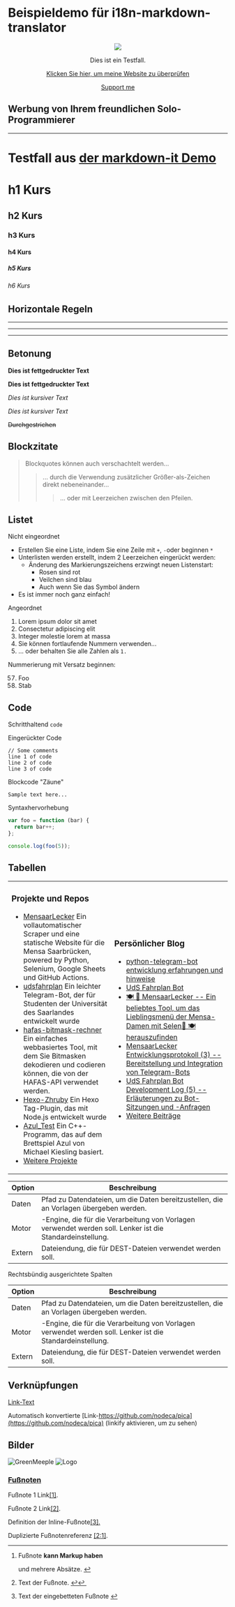 Beispieldemo für i18n-markdown-translator
=========================================

<p align="center"><a href="https://buymeacoffee.com/greenmeeple" align="center"><img src="https://greenmeeple.github.io/img/logo.png"/></a></p>
<p align="center"> Dies ist ein Testfall. </S>  
<p align="center"><a href="https://greenmeeple.github.io" align="center">Klicken Sie hier, um meine Website zu überprüfen</a></p>
<p align="center"><a href="https://buymeacoffee.com/greenmeeple" align="center">Support me</a></p>

Werbung von Ihrem freundlichen Solo-Programmierer
-------------------------------------------------

<table align="mitte"><tr><td valign="oben" width="33%">

### Projekte und Repos

* [MensaarLecker](https://github.com/GreenMeeple/MensaarLecker) Ein vollautomatischer Scraper und eine statische Website für die Mensa Saarbrücken, powered by Python, Selenium, Google Sheets und GitHub Actions.
* [udsfahrplan](https://github.com/GreenMeeple/uds-fahrplan) Ein leichter Telegram-Bot, der für Studenten der Universität des Saarlandes entwickelt wurde
* [hafas-bitmask-rechner](https://github.com/GreenMeeple/hafas-bitmask-calculator) Ein einfaches webbasiertes Tool, mit dem Sie Bitmasken dekodieren und codieren können, die von der HAFAS-API verwendet werden.
* [Hexo-Zhruby](https://github.com/GreenMeeple/hexo-zhruby) Ein Hexo Tag-Plugin, das mit Node.js entwickelt wurde
* [Azul\_Test](https://github.com/xindoo/eng-practices-cn) Ein C++-Programm, das auf dem Brettspiel Azul von Michael Kiesling basiert.
* [Weitere Projekte](https://github.com/GreenMeeple?tab=repositories)

</td>
<td valign="oben" width="33%">

### Persönlicher Blog

* [python-telegram-bot entwicklung erfahrungen und hinweise](https://greenmeeple.github.io/python/tgbot/)
* [UdS Fahrplan Bot](https://greenmeeple.github.io/projects/udsfahrplan-bot/)
* [🍽 🥨 MensaarLecker -- Ein beliebtes Tool, um das Lieblingsmenü der Mensa-Damen mit Selen🥨 🍽 herauszufinden](https://greenmeeple.github.io/projects/mensaar/)
* [MensaarLecker Entwicklungsprotokoll (3) -- Bereitstellung und Integration von Telegram-Bots](https://greenmeeple.github.io/projects/mensaar-log3/)
* [UdS Fahrplan Bot Development Log (5) -- Erläuterungen zu Bot-Sitzungen und -Anfragen](https://greenmeeple.github.io/projects/udsfahrplan-log5/)
* [Weitere Beiträge](https://greenmeeple.github.io/)

</td>
</tr></Tabelle>

---

Testfall aus [der markdown-it Demo](https://markdown-it.github.io/)
===================================================================

h1 Kurs
=======

h2 Kurs
-------

### h3 Kurs

#### h4 Kurs

##### h5 Kurs

###### h6 Kurs

Horizontale Regeln
------------------

---



---



---

Betonung
--------

**Dies ist fettgedruckter Text**

**Dies ist fettgedruckter Text**

*Dies ist kursiver Text*

*Dies ist kursiver Text*

~~Durchgestrichen~~

Blockzitate
-----------

> Blockquotes können auch verschachtelt werden...
>
> > ... durch die Verwendung zusätzlicher Größer-als-Zeichen direkt nebeneinander...
> >
> > > ... oder mit Leerzeichen zwischen den Pfeilen.

Listet
------

Nicht eingeordnet

* Erstellen Sie eine Liste, indem Sie eine Zeile mit `+`, `-`oder beginnen `*`
* Unterlisten werden erstellt, indem 2 Leerzeichen eingerückt werden:
  + Änderung des Markierungszeichens erzwingt neuen Listenstart:
    - Rosen sind rot
    - Veilchen sind blau
    - Auch wenn Sie das Symbol ändern
* Es ist immer noch ganz einfach!

Angeordnet

1. Lorem ipsum dolor sit amet
2. Consectetur adipiscing elit
3. Integer molestie lorem at massa
4. Sie können fortlaufende Nummern verwenden...
5. ... oder behalten Sie alle Zahlen als `1.`

Nummerierung mit Versatz beginnen:

57. Foo
58. Stab

Code
----

Schritthaltend `code`

Eingerückter Code

```
// Some comments
line 1 of code
line 2 of code
line 3 of code

```

Blockcode "Zäune"

```
Sample text here...
```

Syntaxhervorhebung

```js
var foo = function (bar) {
  return bar++;
};

console.log(foo(5));
```

Tabellen
--------

| Option | Beschreibung |
| --- | --- |
| Daten | Pfad zu Datendateien, um die Daten bereitzustellen, die an Vorlagen übergeben werden. |
| Motor | -Engine, die für die Verarbeitung von Vorlagen verwendet werden soll. Lenker ist die Standardeinstellung. |
| Extern | Dateiendung, die für DEST-Dateien verwendet werden soll. |

Rechtsbündig ausgerichtete Spalten

| Option | Beschreibung |
| --- | --- |
| Daten | Pfad zu Datendateien, um die Daten bereitzustellen, die an Vorlagen übergeben werden. |
| Motor | -Engine, die für die Verarbeitung von Vorlagen verwendet werden soll. Lenker ist die Standardeinstellung. |
| Extern | Dateiendung, die für DEST-Dateien verwendet werden soll. |

Verknüpfungen
-------------

[Link-Text](http://dev.nodeca.com)

Automatisch konvertierte [Link-https://github.com/nodeca/pica](https://github.com/nodeca/pica) (linkify aktivieren, um zu sehen)

Bilder
------

![GreenMeeple](https://greenmeeple.github.io/img/avatar.png)
![Logo](https://greenmeeple.github.io/img/logo.png "The GreenMeeple Logo")

### [Fußnoten](https://github.com/markdown-it/markdown-it-footnote)

Fußnote 1 Link[[1]](#fn1).

Fußnote 2 Link[[2]](#fn2).

Definition der Inline-Fußnote[[3].](#fn3)

Duplizierte Fußnotenreferenz [[2:1]](#fn2).

---

1. Fußnote **kann Markup haben**

   und mehrere Absätze. [↩︎](#fnref1)
2. Text der Fußnote. [↩](#fnref2)[↩︎ ︎](#fnref2:1)
3. Text der eingebetteten Fußnote [↩︎](#fnref3)
